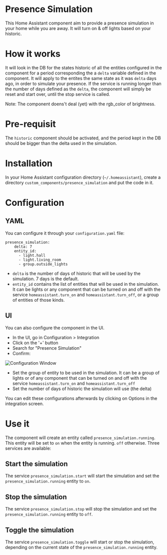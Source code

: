 # Presence Simulation
This Home Assistant component aim to provide a presence simulation in your home while you are away. It will turn on & off lights based on your historic.

# How it works
It will look in the DB for the states historic of all the entities configured in the component for a period corresponding the a `delta` variable defined in the component. 
It will apply to the entites the same state as it was `delta` days ago, in order to simulate your presence. 
If the service is running longer than the number of days defined as the `delta`, the component will simply be reset and start over, until the stop service is called.

Note: The component doens't deal (yet) with the rgb_color of brightness.

# Pre-requisit
The `historic` component should be activated, and the period kept in the DB should be bigger than the delta used in the simulation.

# Installation
In your Home Assistant configuration directory (`~/.homeassistant`), create a directory `custom_components/presence_simulation` and put the code in it.

# Configuration
## YAML
You can configure it through your `configuration.yaml` file:
```
presence_simulation:
    delta: 7
    entity_id: 
      - light.hall
      - light.living_room
      - group.outside_lights
```

* `delta` is the number of days of historic that will be used by the simulation. 7 days is the default.
* `entity_id` contains the list of entities that will be used in the simulation. It can be lights or any component that can be turned on and off with the service `homeassistant.turn_on` and `homeassistant.turn_off`, or a group of entities of those kinds.

## UI
You can also configure the component in the UI.
* In the UI, go in Configuration > Integration
* Click on the '+' button
* Search for "Presence Simulation"
* Confirm:

![Configuration Window](https://github.com/slashback100/presence_simulation/blob/main/images/configFlow.jpg)

* Set the group of entity to be used in the simulation. It can be a group of lights or of any component that can be turned on and off with the service `homeassistant.turn_on` and `homeassistant.turn_off`
* Set the number of days of historic the simulation will use (the delta)

You can edit these configurations afterwards by clicking on Options in the integration screen.

# Use it

The component will create an entity called `presence_simulation.running`. This entity will be set to `on` when the entity is running. `off` otherwise.
Three services are available:
## Start the simulation
The service `presence_simulation.start` will start the simulation and set the `presence_simulation.running` entity to `on`.
## Stop the simulation
The service `presence_simulation.stop` will stop the simulation and set the `presence_simulation.running` entity to `off`.
## Toggle the simulation
The service `presence_simulation.toggle` will start or stop the simulation, depending on the current state of the `presence_simulation.running` entity.
